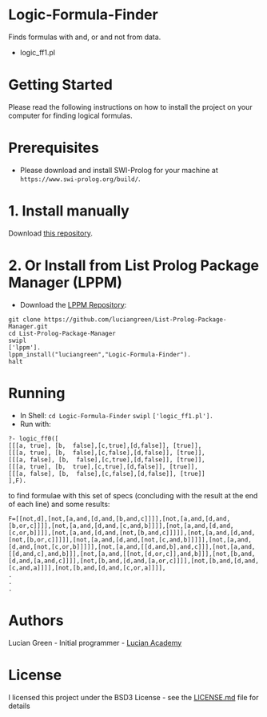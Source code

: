 # Logic-Formula-Finder
Finds formulas with and, or and not from data.

* logic_ff1.pl

# Getting Started

Please read the following instructions on how to install the project on your computer for finding logical formulas.

# Prerequisites

* Please download and install SWI-Prolog for your machine at `https://www.swi-prolog.org/build/`.

# 1. Install manually

Download <a href="http://github.com/luciangreen/Logic-Formula-Finder/">this repository</a>.

# 2. Or Install from List Prolog Package Manager (LPPM)

* Download the <a href="https://github.com/luciangreen/List-Prolog-Package-Manager">LPPM Repository</a>:

```
git clone https://github.com/luciangreen/List-Prolog-Package-Manager.git
cd List-Prolog-Package-Manager
swipl
['lppm'].
lppm_install("luciangreen","Logic-Formula-Finder").
halt
```

# Running

* In Shell:
`cd Logic-Formula-Finder`
`swipl`
`['logic_ff1.pl'].`
* Run with: 
```
?- logic_ff0([
[[[a, true], [b,  false],[c,true],[d,false]], [true]],
[[[a, true], [b,  false],[c,false],[d,false]], [true]],
[[[a, false], [b,  false],[c,true],[d,false]], [true]],
[[[a, true], [b,  true],[c,true],[d,false]], [true]],
[[[a, false], [b,  false],[c,false],[d,false]], [true]]
],F).
```
to find formulae with this set of specs (concluding with the result at the end of each line) and some results:
```
F=[[not,d],[not,[a,and,[d,and,[b,and,c]]]],[not,[a,and,[d,and,[b,or,c]]]],[not,[a,and,[d,and,[c,and,b]]]],[not,[a,and,[d,and,[c,or,b]]]],[not,[a,and,[d,and,[not,[b,and,c]]]]],[not,[a,and,[d,and,[not,[b,or,c]]]]],[not,[a,and,[d,and,[not,[c,and,b]]]]],[not,[a,and,[d,and,[not,[c,or,b]]]]],[not,[a,and,[[d,and,b],and,c]]],[not,[a,and,[[d,and,c],and,b]]],[not,[a,and,[[not,[d,or,c]],and,b]]],[not,[b,and,[d,and,[a,and,c]]]],[not,[b,and,[d,and,[a,or,c]]]],[not,[b,and,[d,and,[c,and,a]]]],[not,[b,and,[d,and,[c,or,a]]]],
.
.
.
```

# Authors

Lucian Green - Initial programmer - <a href="https://www.lucianacademy.com/">Lucian Academy</a>

# License

I licensed this project under the BSD3 License - see the <a href="LICENSE">LICENSE.md</a> file for details



